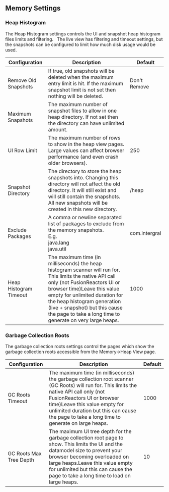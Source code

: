 ## Memory Settings

### Heap Histogram

The Heap Histogram settings controls the UI and snapshot heap histogram
files limits and filtering.   The live view has filtering and timeout
settings, but the snapshots can be configured to limit how much disk
usage would be used.

|Configuration|Description|Default|
|--- |--- |--- |
|Remove Old Snapshots|If true, old snapshots will be deleted when the maximum entry limit is hit. If the maximum snapshot limit is not set then nothing will be deleted.|Don't Remove|
|Maximum Snapshots|The maximum number of snapshot files to allow in one heap directory. If not set then the directory can have unlimited amount.|<none>|
|UI Row Limit|The maximum number of rows to show in the heap view pages. Large values can affect browser performance (and even crash older browsers).|250|
|Snapshot Directory|The directory to store the heap snapshots into. Changing this directory will not affect the old directory. It will still exist and will still contain the snapshots. All new snapshots will be created in this new directory.|<instancedir>/heap|
|Exclude Packages|A comma or newline separated list of packages to exclude from the memory snapshots.<br> E.g.<br>java.lang<br>java.util|com.intergral|
|Heap Histogram Timeout|The maximum time (in milliseconds) the heap histogram scanner will run for. This limits the native API call only (not FusionReactors UI or browser time)Leave this value empty for unlimited duration for the heap histogram generation (live + snapshot) but this cause the page to take a long time to generate on very large heaps.|1000|


### Garbage Collection Roots

The garbage collection roots settings control the pages which show the
garbage collection roots accessible from the Memory-&gt;Heap View page.

|Configuration|Description|Default|
|--- |--- |--- |
|GC Roots Timeout|The maximum time (in milliseconds) the garbage collection root scanner (GC Roots) will run for. This limits the native API call only (not FusionReactors UI or browser time)Leave this value empty for unlimited duration but this can cause the page to take a long time to generate on large heaps.|1000|
|GC Roots Max Tree Depth|The maximum UI tree depth for the garbage collection root page to show. This limits the UI and the datamodel size to prevent your browser becoming overloaded on large heaps.Leave this value empty for unlimited but this can cause the page to take a long time to load on large heaps.|10|
